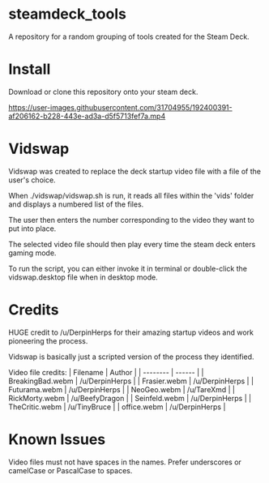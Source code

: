 # steamdeck_tools

A repository for a random grouping of tools created for the Steam Deck.

# Install

Download or clone this repository onto your steam deck.

https://user-images.githubusercontent.com/31704955/192400391-af206162-b228-443e-ad3a-d5f5713fef7a.mp4

# Vidswap

Vidswap was created to replace the deck startup video file with a file of the user's choice.

When ./vidswap/vidswap.sh is run, it reads all files within the 'vids' folder and displays a numbered list of the files.

The user then enters the number corresponding to the video they want to put into place.

The selected video file should then play every time the steam deck enters gaming mode.

To run the script, you can either invoke it in terminal or double-click the vidswap.desktop file when in desktop mode.

# Credits

HUGE credit to /u/DerpinHerps for their amazing startup videos and work pioneering the process.

Vidswap is basically just a scripted version of the process they identified.

Video file credits:
| Filename | Author |
| -------- | ------ |
| BreakingBad.webm | /u/DerpinHerps |
| Frasier.webm | /u/DerpinHerps |
| Futurama.webm | /u/DerpinHerps |
| NeoGeo.webm | /u/TareXmd | 
| RickMorty.webm | /u/BeefyDragon |
| Seinfeld.webm | /u/DerpinHerps |
| TheCritic.webm | /u/TinyBruce |
| office.webm | /u/DerpinHerps |


# Known Issues

Video files must not have spaces in the names. Prefer underscores or camelCase or PascalCase to spaces.
